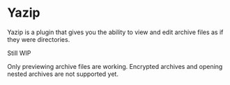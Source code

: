 # Yazip

Yazip is a plugin that gives you the ability to view and edit archive files as
if they were directories.

Still WIP

Only previewing archive files are working. Encrypted archives and opening
nested archives are not supported yet.
